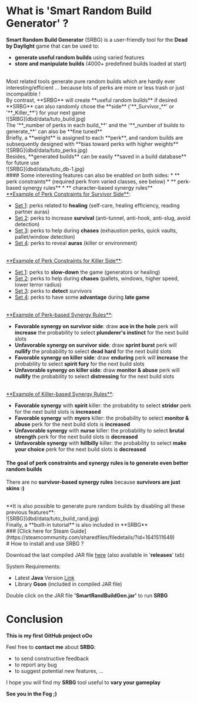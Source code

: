 # What is 'Smart Random Build Generator' ?

**Smart Random Build Generator** (SRBG) is a user-friendly tool for the **Dead by Daylight** game that can be used to:
* **generate useful random builds** using varied features
* **store and manipulate builds** (4000+ predefined builds loaded at start)

<br>
Most related tools generate pure random builds which are hardly ever interesting/efficient ... because lots of perks are more or less trash or just incompatible !

<br>
By contrast, **SRBG** will create **useful random builds** if desired
**SRBG** can also randomly chose the **side** ('**_Survivor_**' or '**_Killer_**') for your next game

<br>
![SRBG](dbd/data/tuto_build.jpg)

<br>
The '**_number of perks in each build_**' and the '**_number of builds to generate_**' can also be **fine tuned**

<br>
Briefly, a **weight** is assigned to each **perk**, and random builds are subsequently designed with **bias toward perks with higher weights**

<br>
![SRBG](dbd/data/tuto_perks.jpg)

<br>
Besides, **generated builds** can be easily **saved in a build database** for future use

<br>
![SRBG](dbd/data/tuto_db-1.jpg)

<br>
#### Some interesting features can also be enabled on both sides:
* ** perk constraints** (required perk from varied classes, see below)
* ** perk-based synergy rules**
* ** character-based synergy rules**

<br>
<u>**Example of Perk Constraints for Survivor Side**</u>:

* <u>Set 1</u>: perks related to **healing** (self-care, healing efficiency, reading partner auras)
* <u>Set 2</u>: perks to increase **survival** (anti-tunnel, anti-hook, anti-slug, avoid detection)
* <u>Set 3</u>: perks to help during **chases** (exhaustion perks, quick vaults, pallet/window detection)
* <u>Set 4</u>: perks to reveal **auras** (killer or environment)

<br>
<u>**Example of Perk Constraints for Killer Side**</u>:

* <u>Set 1</u>: perks to **slow-down** the game (generators or healing)
* <u>Set 2</u>: perks to help during **chases** (pallets, windows, higher speed, lower terror radius)
* <u>Set 3</u>: perks to **detect** survivors
* <u>Set 4</u>: perks to have some **advantage** during **late game**

<br>
<u>**Example of Perk-based Synergy Rules**</u>:

* **Favorable synergy on survivor side**: draw **ace in the hole** perk will **increase** the probability to select **plunderer's instinct** for the next build slots
* **Unfavorable synergy on survivor side**: draw **sprint burst** perk will **nullify** the probability to select **dead hard** for the next build slots
* **Favorable synergy on killer side**: draw **enduring** perk will **increase** the probability to select **spirit fury** for the next build slots
* **Unfavorable synergy on killer side**: draw **monitor & abuse** perk will **nullify** the probability to select **distressing** for the next build slots

<br>
<u>**Example of Killer-based Synergy Rules**</u>:

* **Favorable synergy** with **spirit** killer: the probability to select **stridor** perk for the next build slots is **increased**
* **Favorable synergy** with **myers** killer: the probability to select **monitor & abuse** perk for the next build slots is **increased**
* **Unfavorable synergy** with **nurse** killer: the probability to select **brutal strength** perk for the next build slots is **decreased**
* **Unfavorable synergy** with **hillbilly** killer: the probability to select **make your choice** perk for the next build slots is **decreased**

#### The goal of **perk constraints** and **synergy rules** is to generate even **better random builds**

There are no **survivor-based synergy rules** because **survivors are just skins :)**

<br>
**It is also possible to generate pure random builds by disabling all these previous features**:

<br>
![SRBG](dbd/data/tuto_build_rand.jpg)

<br>
Finally, a **built-in tutorial** is also included in **SRBG**

<br>
### [Click here for Steam Guide](https://steamcommunity.com/sharedfiles/filedetails/?id=1641511649)

<br>
# How to install and use SRBG ?

Download the last compiled JAR file [here](https://github.com/GneHeHe/SmartRandomBuildGeneratorDbD/releases/download/1.8/SmartRandBuildGen.jar) (also available in '**releases**' tab)

System Requirements:

* Latest **Java** Version [Link](https://java.com/en/download)
* Library **Gson** (included in compiled JAR file)

Double click on the JAR file **'SmartRandBuildGen.jar'** to run **SRBG**

# Conclusion

**This is my first GitHub project oOo**

Feel free to **contact me** about **SRBG**:
* to send constructive feedback
* to report any bug
* to suggest potential new features, ...

I hope you will find my **SRBG** tool useful to **vary your gameplay**

**See you in the Fog ;)**
